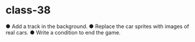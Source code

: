 # class-38
● Add a track in the background. 
● Replace the car sprites with images of real cars.
● Write a condition to end the game.

